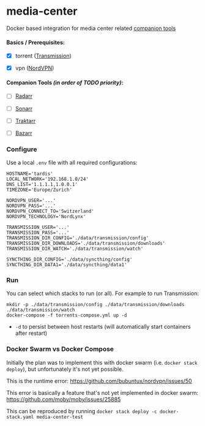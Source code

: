# media-center
Docker based integration for media center related [companion tools](https://www.reddit.com/r/radarr/comments/hbwnb2/a_list_of_all_companion_tools_and_software/)

#### Basics / Prerequisites:

- [x] torrent ([Transmission](https://github.com/transmission/transmission))
- [x] vpn ([NordVPN](https://nordvpn.com/))


#### Companion Tools _(in order of TODO priority)_:
- [ ] [Radarr](https://github.com/Radarr/Radarr)
- [ ] [Sonarr](https://github.com/Sonarr/Sonarr)
- [ ] [Traktarr](https://github.com/l3uddz/traktarr)
- [ ] [Bazarr](https://github.com/morpheus65535/bazarr)


### Configure

Use a local `.env` file with all required configurations:
```
HOSTNAME='tardis'
LOCAL_NETWORK='192.168.1.0/24'
DNS_LIST='1.1.1.1,1.0.0.1'
TIMEZONE='Europe/Zurich'

NORDVPN_USER='...'
NORDVPN_PASS='...'
NORDVPN_CONNECT_TO='Switzerland'
NORDVPN_TECHNOLOGY='NordLynx'

TRANSMISSION_USER='...'
TRANSMISSION_PASS='...'
TRANSMISSION_DIR_CONFIG='./data/transmission/config'
TRANSMISSION_DIR_DOWNLOADS='./data/transmission/downloads'
TRANSMISSION_DIR_WATCH='./data/transmission/watch'

SYNCTHING_DIR_CONFIG='./data/syncthing/config'
SYNCTHING_DIR_DATA1='./data/syncthing/data1'
```


### Run

You can select which stacks to run (or all). For example to run Transmission:

```shell
mkdir -p ./data/transmission/config ./data/transmission/downloads ./data/transmission/watch
docker-compose -f torrents-compose.yml up -d
```

- `-d` to persist between host restarts (will automatically start containers after restart)


### Docker Swarm vs Docker Compose

Initially the plan was to implement this with docker swarm (i.e. `docker stack deploy`), but unfortunately it's not yet possible.

This is the runtime error: https://github.com/bubuntux/nordvpn/issues/50

This error is basically a feature that's not yet implemented in docker swarm: https://github.com/moby/moby/issues/25885  

This can be reproduced by running `docker stack deploy -c docker-stack.yaml media-center-test`
